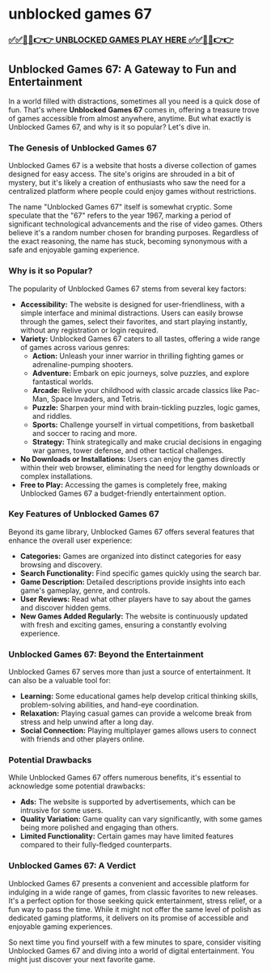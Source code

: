 # unblocked games 67

### [✅✅🔴🔴👉👉 UNBLOCKED GAMES PLAY HERE ✅✅🔴🔴👉👉](https://topstoryindia.com)

## Unblocked Games 67: A Gateway to Fun and Entertainment

In a world filled with distractions, sometimes all you need is a quick dose of fun. That's where **Unblocked Games 67** comes in, offering a treasure trove of games accessible from almost anywhere, anytime. But what exactly is Unblocked Games 67, and why is it so popular? Let's dive in.

### The Genesis of Unblocked Games 67

Unblocked Games 67 is a website that hosts a diverse collection of games designed for easy access. The site's origins are shrouded in a bit of mystery, but it's likely a creation of enthusiasts who saw the need for a centralized platform where people could enjoy games without restrictions. 

The name "Unblocked Games 67" itself is somewhat cryptic. Some speculate that the "67" refers to the year 1967, marking a period of significant technological advancements and the rise of video games. Others believe it's a random number chosen for branding purposes. Regardless of the exact reasoning, the name has stuck, becoming synonymous with a safe and enjoyable gaming experience.

### Why is it so Popular?

The popularity of Unblocked Games 67 stems from several key factors:

* **Accessibility:** The website is designed for user-friendliness, with a simple interface and minimal distractions. Users can easily browse through the games, select their favorites, and start playing instantly, without any registration or login required.
* **Variety:** Unblocked Games 67 caters to all tastes, offering a wide range of games across various genres:
    * **Action:** Unleash your inner warrior in thrilling fighting games or adrenaline-pumping shooters.
    * **Adventure:** Embark on epic journeys, solve puzzles, and explore fantastical worlds.
    * **Arcade:** Relive your childhood with classic arcade classics like Pac-Man, Space Invaders, and Tetris.
    * **Puzzle:** Sharpen your mind with brain-tickling puzzles, logic games, and riddles.
    * **Sports:** Challenge yourself in virtual competitions, from basketball and soccer to racing and more.
    * **Strategy:** Think strategically and make crucial decisions in engaging war games, tower defense, and other tactical challenges.
* **No Downloads or Installations:** Users can enjoy the games directly within their web browser, eliminating the need for lengthy downloads or complex installations.
* **Free to Play:** Accessing the games is completely free, making Unblocked Games 67 a budget-friendly entertainment option.

### Key Features of Unblocked Games 67

Beyond its game library, Unblocked Games 67 offers several features that enhance the overall user experience:

* **Categories:** Games are organized into distinct categories for easy browsing and discovery. 
* **Search Functionality:**  Find specific games quickly using the search bar.
* **Game Description:** Detailed descriptions provide insights into each game's gameplay, genre, and controls.
* **User Reviews:** Read what other players have to say about the games and discover hidden gems.
* **New Games Added Regularly:** The website is continuously updated with fresh and exciting games, ensuring a constantly evolving experience.

### Unblocked Games 67: Beyond the Entertainment

Unblocked Games 67 serves more than just a source of entertainment. It can also be a valuable tool for:

* **Learning:** Some educational games help develop critical thinking skills, problem-solving abilities, and hand-eye coordination. 
* **Relaxation:**  Playing casual games can provide a welcome break from stress and help unwind after a long day.
* **Social Connection:**  Playing multiplayer games allows users to connect with friends and other players online.

### Potential Drawbacks

While Unblocked Games 67 offers numerous benefits, it's essential to acknowledge some potential drawbacks:

* **Ads:** The website is supported by advertisements, which can be intrusive for some users.
* **Quality Variation:**  Game quality can vary significantly, with some games being more polished and engaging than others.
* **Limited Functionality:** Certain games may have limited features compared to their fully-fledged counterparts.

### Unblocked Games 67: A Verdict

Unblocked Games 67 presents a convenient and accessible platform for indulging in a wide range of games, from classic favorites to new releases. It's a perfect option for those seeking quick entertainment, stress relief, or a fun way to pass the time. While it might not offer the same level of polish as dedicated gaming platforms, it delivers on its promise of accessible and enjoyable gaming experiences. 

So next time you find yourself with a few minutes to spare, consider visiting Unblocked Games 67 and diving into a world of digital entertainment. You might just discover your next favorite game. 

